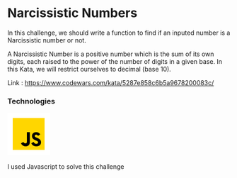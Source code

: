 # Narcissistic Numbers

In this challenge, we should write a function to find if an inputed number is a Narcissistic number or not.

A Narcissistic Number is a positive number which is the sum of its own digits, each raised to the power of the number of digits in a given base. In this Kata, we will restrict ourselves to decimal (base 10).

Link : https://www.codewars.com/kata/5287e858c6b5a9678200083c/

### Technologies

![](../imgs/js.png)

I used Javascript to solve this challenge 